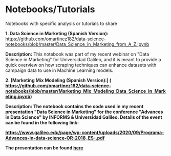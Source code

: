 # Notebooks/Tutorials

Notebooks with specific analysis or tutorials to share <br/>

<b>1. Data Science in Marketing (Spanish Version): </b> https://github.com/omartinez182/data-science-notebooks/blob/master/Data_Science_in_Marketing_from_A_Z.ipynb <br/> 

<b>Description:</b> This notebook was part of my recent webinar on "Data Science in Marketing" for Universidad Galileo, and it is meant to provide a quick overview on how scraping techniques can enhance datasets with campaign data to use in Machine Learning models.<br/>



<b> 2. [Marketing Mix Modeling (Spanish Version):] ( https://github.com/omartinez182/data-science-notebooks/blob/master/Marketing_Mix_Modeling_Data_Science_in_Marketing.ipynb) <br/> 

<b>Description:</b> The notebook contains the code used in my recent presentation "Data Science in Marketing" for the conference "Advances in Data Science" by INFORMS & Universidad Galileo. Details of the event can be found in the following link:<br/>

https://www.galileo.edu/page/wp-content/uploads/2020/09/Programa-Advances-in-data-science-OR-2018_ES-.pdf <br/>
  
 <b> The presentation can be found [here](  https://github.com/omartinez182/data-science-notebooks/blob/master/Data%20Science%20in%20Marketing_Omar%20E%20Martinez.key) <br/>
 
